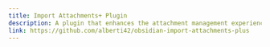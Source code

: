 ```yaml
---
title: Import Attachments+ Plugin
description: A plugin that enhances the attachment management experience in Obsidian. It allows you to import, organize, and handle attachments (like images, documents, and other files) seamlessly within your vault.
link: https://github.com/alberti42/obsidian-import-attachments-plus
---
```

